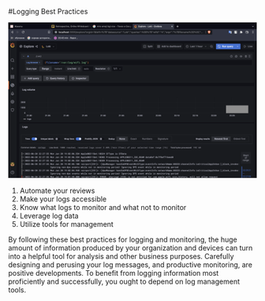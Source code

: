 #Logging Best Practices

![1](1.png)

1. Automate your reviews
2. Make your logs accessible
3. Know what logs to monitor and what not to monitor
4. Leverage log data
5. Utilize tools for management

By following these best practices for logging and monitoring, the huge amount of information produced by your organization and devices can turn into a helpful tool for analysis and other business purposes. Carefully designing and perusing your log messages, and productive monitoring, are positive developments. To benefit from logging information most proficiently and successfully, you ought to depend on log management tools.